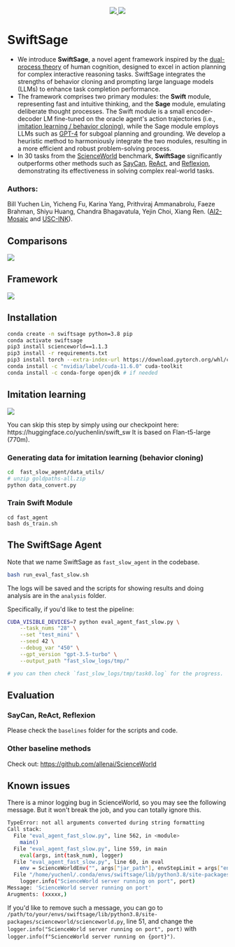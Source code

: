 <p align="center">
<!-- Link to tutorials badge using shields.io -->
<!-- Follow on twitter badge using shields.io -->
  <a href="https://yuchenlin.xyz/swiftsage/">
    <img src="https://img.shields.io/badge/Website-💻-red">
  </a>
  <a href="https://arxiv.org/abs/2305.17390">
    <img src="https://img.shields.io/badge/Paper-📝-blue">
  </a> 
</p>



# SwiftSage

* We introduce **SwiftSage**, a novel agent framework inspired by the [dual-process theory](https://en.wikipedia.org/wiki/Dual_process_theory) of human cognition, designed to excel in action planning for complex interactive reasoning tasks. SwiftSage integrates the strengths of behavior cloning and prompting large language models (LLMs) to enhance task completion performance.
* The framework comprises two primary modules: the **Swift** module, representing fast and intuitive thinking, and the **Sage** module, emulating deliberate thought processes. The Swift module is a small encoder-decoder LM fine-tuned on the oracle agent's action trajectories (i.e., [imitation learning / behavior cloning](https://sites.google.com/view/icml2018-imitation-learning/)), while the Sage module employs LLMs such as [GPT-4](https://openai.com/research/gpt-4) for subgoal planning and grounding. We develop a heuristic method to harmoniously integrate the two modules, resulting in a more efficient and robust problem-solving process.
* In 30 tasks from the [ScienceWorld](https://sciworld.apps.allenai.org) benchmark, **SwiftSage** significantly outperforms other methods such as [SayCan](https://say-can.github.io), [ReAct](https://react-lm.github.io), and [Reflexion](https://arxiv.org/abs/2303.11366), demonstrating its effectiveness in solving complex real-world tasks.

### Authors: 
Bill Yuchen Lin, Yicheng Fu, Karina Yang, Prithviraj Ammanabrolu, Faeze Brahman, Shiyu Huang, Chandra Bhagavatula, Yejin Choi, Xiang Ren.  ([AI2-Mosaic](https://mosaic.allenai.org) and  [USC-INK](http://inklab.usc.edu/)).

## Comparisons  
![](https://yuchenlin.xyz/swiftsage/methods.png)
## Framework 
![](https://yuchenlin.xyz/swiftsage/ss_pipeline.png)



## Installation


```bash
conda create -n swiftsage python=3.8 pip
conda activate swiftsage
pip3 install scienceworld==1.1.3
pip3 install -r requirements.txt
pip3 install torch --extra-index-url https://download.pytorch.org/whl/cu116
conda install -c "nvidia/label/cuda-11.6.0" cuda-toolkit
conda install -c conda-forge openjdk # if needed 
```





## Imitation learning 

<p>
<a href="https://huggingface.co/yuchenlin/swift_sw">
    <img src="https://img.shields.io/badge/Swift-🤗-green">
  </a>
</p>
You can skip this step by simply using our checkpoint here: https://huggingface.co/yuchenlin/swift_sw
It is based on Flan-t5-large (770m).

### Generating data for imitation learning (behavior cloning)

```bash
cd  fast_slow_agent/data_utils/
# unzip goldpaths-all.zip 
python data_convert.py 
```



### Train Swift Module 

```
cd fast_agent
bash ds_train.sh  
```


## The SwiftSage Agent

Note that we name SwiftSage as `fast_slow_agent` in the codebase. 

```bash 
bash run_eval_fast_slow.sh
```

The logs will be saved and the scripts for showing results and doing analysis are in the `analysis` folder.

Specifically, if you'd like to test the pipeline:

```bash 
CUDA_VISIBLE_DEVICES=7 python eval_agent_fast_slow.py \
    --task_nums "28" \
    --set "test_mini" \
    --seed 42 \
    --debug_var "450" \
    --gpt_version "gpt-3.5-turbo" \
    --output_path "fast_slow_logs/tmp/"

# you can then check `fast_slow_logs/tmp/task0.log` for the progress.
```

## Evaluation  

### SayCan, ReAct, Reflexion 


Please check the `baselines` folder for the scripts and code.

### Other baseline methods

Check out: https://github.com/allenai/ScienceWorld


## Known issues 

There is a minor logging bug in ScienceWorld, so you may see the following message. But it won't break the job, and you can totally ignore this.
```bash
TypeError: not all arguments converted during string formatting
Call stack:
  File "eval_agent_fast_slow.py", line 562, in <module>
    main()
  File "eval_agent_fast_slow.py", line 559, in main
    eval(args, int(task_num), logger)
  File "eval_agent_fast_slow.py", line 60, in eval
    env = ScienceWorldEnv("", args["jar_path"], envStepLimit = args["env_step_limit"])
  File "/home/yuchenl/.conda/envs/swiftsage/lib/python3.8/site-packages/scienceworld/scienceworld.py", line 51, in __init__
    logger.info("ScienceWorld server running on port", port)
Message: 'ScienceWorld server running on port'
Arugments: (xxxxx,)
```

If you'd like to remove such a message, you can go to `/path/to/your/envs/swiftsage/lib/python3.8/site-packages/scienceworld/scienceworld.py`, line 51, and change the `logger.info("ScienceWorld server running on port", port)` with `logger.info(f"ScienceWorld server running on {port}")`. 